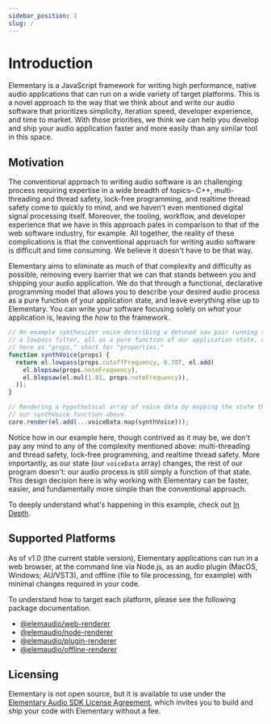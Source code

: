 ```yaml
---
sidebar_position: 1
slug: /
---
```


# Introduction

Elementary is a JavaScript framework for writing high performance, native audio applications that
can run on a wide variety of target platforms. This is a novel approach to the way that we think about
and write our audio software that prioritizes simplicity, iteration speed, developer experience, and time to market.
With those priorities, we think we can help you develop and ship your audio application faster and more easily than
any similar tool in this space.

## Motivation

The conventional approach to writing audio software is an challenging process requiring expertise
in a wide breadth of topics– C++, multi-threading and thread safety, lock-free programming, and realtime thread safety
come to quickly to mind, and we haven't even mentioned digital signal processing itself. Moreover, the tooling, workflow,
and developer experience that we have in this approach pales in comparison to that of the web software industry, for example.
All together, the reality of these complications is that the conventional approach for writing audio software is
difficult and time consuming. We believe it doesn't have to be that way.

Elementary aims to eliminate as much of that complexity and difficulty as possible, removing every barrier that we can that
stands between you and shipping your audio application. We do that through a functional, declarative programming model that
allows you to describe your desired audio process as a pure function of your application state, and leave everything else
up to Elementary. You can write your software focusing solely on _what_ your application is, leaving the _how_ to the framework.

```js
// An example synthesizer voice describing a detuned saw pair running through
// a lowpass filter, all as a pure function of our application state, received
// here as "props," short for "properties."
function synthVoice(props) {
  return el.lowpass(props.cutoffFrequency, 0.707, el.add(
    el.blepsaw(props.noteFrequency),
    el.blepsaw(el.mul(1.01, props.noteFrequency)),
  ));
}

// Rendering a hypothetical array of voice data by mapping the state through
// our synthVoice function above.
core.render(el.add(...voiceData.map(synthVoice)));
```

Notice how in our example here, though contrived as it may be, we don't pay any mind to any of the complexity
mentioned above: multi-threading and thread safety, lock-free programming, and realtime thread safety. More importantly,
as our state (our `voiceData` array) changes, the rest of our program doesn't: our audio process is still simply a function
of that state. This design decision here is why working with Elementary can be faster, easier, and fundamentally more simple
than the conventional approach.

To deeply understand what's happening in this example, check out [In Depth](./In_Depth.md).

## Supported Platforms

As of v1.0 (the current stable version), Elementary applications can run in a web browser, at the command line via Node.js,
as an audio plugin (MacOS, Windows; AU/VST3), and offline (file to file processing, for example) with minimal changes required in your code.

To understand how to target each platform, please see the following package documentation.

* [@elemaudio/web-renderer](./packages/web-renderer.md)
* [@elemaudio/node-renderer](./packages/node-renderer.md)
* [@elemaudio/plugin-renderer](./packages/plugin-renderer.md)
* [@elemaudio/offline-renderer](./packages/offline-renderer.md)

## Licensing

Elementary is not open source, but it is available to use under the [Elementary Audio SDK License Agreement](https://www.elementary.audio/license), which
invites you to build and ship your code with Elementary without a fee.
